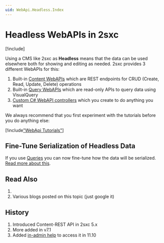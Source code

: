 ```yaml
---
uid: WebApi.Headless.Index
---
```


# Headless WebAPIs in 2sxc

[!include[](~/basics/stack/_shared-float-summary.md)]
<style>
  .context-box-summary .process-headless { visibility: visible; }
</style>

Using a CMS like 2sxc as **Headless** means that the data can be used elsewhere both for showing and editing as needed. 2sxc provides 3 different WebAPIs for this:

1. Built-in [Content WebAPIs](xref:WebApi.Content) which are REST endpoints for CRUD (Create, Read, Update, Delete) operations
1. Built-in [Query WebAPIs](xref:WebApi.Query) which are read-only APIs to query data using VisualQuery
1. [Custom C# WebAPI controllers](xref:NetCode.WebApi.Index) which you create to do anything you want

We always recommend that you first experiment with the tutorials before you do anything else:

[!include["WebApi Tutorials"](~/shared/tutorials/web-api.md)]

## Fine-Tune Serialization of Headless Data

If you use [Queries](xref:Basics.Query.Index) you can now fine-tune how the data will be serialized. [Read more about this](xref:Basics.Query.Serialization.Index).

## Read Also

1. [](xref:WebApi.Index)
1. Various blogs posted on this topic (just google it)


## History

1. Introduced Content-REST API in 2sxc 5.x
1. More added in v7.1
1. Added [in-admin help](xref:WebApi.Help.AdminUiContentRest) to access it in 11.10
